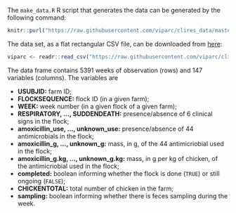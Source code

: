 
The `make_data.R` R script that generates the data can be generated by
the following
command:

``` r
knitr::purl("https://raw.githubusercontent.com/viparc/clires_data/master/make_data.Rmd", documentation = 1L)
```

The data set, as a flat rectangular CSV file, can be downloaded from
[here](https://raw.githubusercontent.com/viparc/clires_data/master/data/viparc.csv):

``` r
viparc <- readr::read_csv("https://raw.githubusercontent.com/viparc/clires_data/master/data/viparc.csv")
```

The data frame contains 5391 weeks of observation (rows) and 147
variables (columns). The variables are

  - **USUBJID:** farm ID;
  - **FLOCKSEQUENCE:** flock ID (in a given farm);
  - **WEEK:** week number (in a given flock of a given farm);
  - **RESPIRATORY, …, SUDDENDEATH:** presence/absence of 6 clinical
    signs in the flock;
  - **amoxicillin\_use, …, unknown\_use:** presence/absence of 44
    antimicrobials in the flock;
  - **amoxicillin\_g, …, unknown\_g:** mass, in g, of the 44
    antimicriobial used in the flock;
  - **amoxicillin\_g.kg, …, unknown\_g.kg:** mass, in g per kg of
    chicken, of the antimicriobial used in the flock;
  - **completed:** boolean informing whether the flock is done (`TRUE`)
    or still ongoing (`FALSE`);
  - **CHICKENTOTAL:** total number of chicken in the farm;
  - **sampling:** boolean informing whether there is feces sampling
    during the week.
